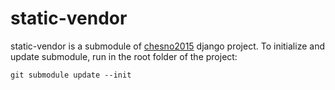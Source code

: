 # static-vendor

static-vendor is a submodule of [chesno2015](https://bitbucket.org/chesnolabs/chesno2015/src) django project. To initialize and update submodule, run in the root folder of the project:

```
git submodule update --init
```
